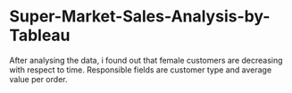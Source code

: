 # Super-Market-Sales-Analysis-by-Tableau
After analysing the data, i found out that female customers are decreasing with respect to time. Responsible fields are customer type and average value per order.
